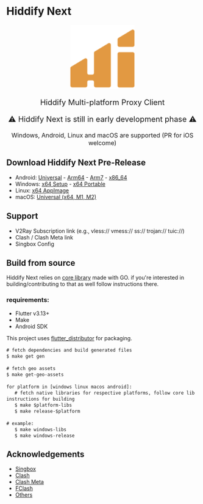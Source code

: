 # Hiddify Next

<p align="center"><img src="assets/images/logo.svg" width="168"/></p>

<p align="center" style="font-size: 20px">Hiddify Multi-platform Proxy Client</p>
<p align="center" style="font-size: 20px">⚠️ Hiddify Next is still in early development phase ⚠️</p>
<p align="center" style="font-size: 16px">Windows, Android, Linux and macOS are supported (PR for iOS welcome)</p>

## Download Hiddify Next Pre-Release 
- Android: [Universal](https://github.com/hiddify/hiddify-next/releases/download/draft/hiddify-android-universal.apk) - [Arm64](https://github.com/hiddify/hiddify-next/releases/download/draft/hiddify-android-arm64.apk) - [Arm7](https://github.com/hiddify/hiddify-next/releases/download/draft/hiddify-android-arm7.apk)  - [x86_64](https://github.com/hiddify/hiddify-next/releases/download/draft/hiddify-android-x86_64.apk)
- Windows: [x64 Setup](https://github.com/hiddify/hiddify-next/releases/download/draft/hiddify-windows-x64-setup.exe) - [x64 Portable](https://github.com/hiddify/hiddify-next/releases/download/draft/hiddify-windows-x64-portable.zip)
- Linux: [x64 AppImage](https://github.com/hiddify/hiddify-next/releases/download/draft/hiddify-linux-x64.AppImage.zip)
- macOS: [Universal (x64, M1, M2)](https://github.com/hiddify/hiddify-next/releases/download/draft/hiddify-macos-universal.dmg)


## Support
- V2Ray Subscription link (e.g., vless:// vmess:// ss:// trojan:// tuic://)
- Clash / Clash Meta link
- Singbox Config

## Build from source

Hiddify Next relies on [core library](https://github.com/hiddify/hiddify-next-core) made with GO. if you're interested in building/contributing to that as well follow instructions there.

### requirements:
  - Flutter v3.13+
  - Make
  - Android SDK
<!-- - GO v1.21+ -->
<!-- - GCC -->
<!-- - MinGW-w64 -->
<!-- - Android SDK (with CMake and NDK) -->

  This project uses [flutter_distributor](https://github.com/leanflutter/flutter_distributor) for packaging.

  ```shell
  # fetch dependencies and build generated files
  $ make get gen

  # fetch geo assets
  $ make get-geo-assets

  for platform in [windows linux macos android]:
     # fetch native libraries for respective platforms, follow core lib instructions for building
     $ make $platform-libs
     $ make release-$platform
  
  # example:
     $ make windows-libs
     $ make windows-release
  ```

## Acknowledgements
  - [Singbox](https://github.com/SagerNet/sing-box)
  - [Clash](https://github.com/Dreamacro/clash)
  - [Clash Meta](https://github.com/MetaCubeX/Clash.Meta)
  - [FClash](https://github.com/Fclash/Fclash)
  - [Others](./pubspec.yaml)

